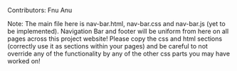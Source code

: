 Contributors: Fnu Anu

Note: The main file here is nav-bar.html, nav-bar.css and nav-bar.js (yet to be implemented). 
Navigation Bar and footer will be uniform from here on all pages across this project website!
Please copy the css and html sections (correctly use it as sections within your pages)
and be careful to not override any of the functionality by any of the other css parts you may have worked on!